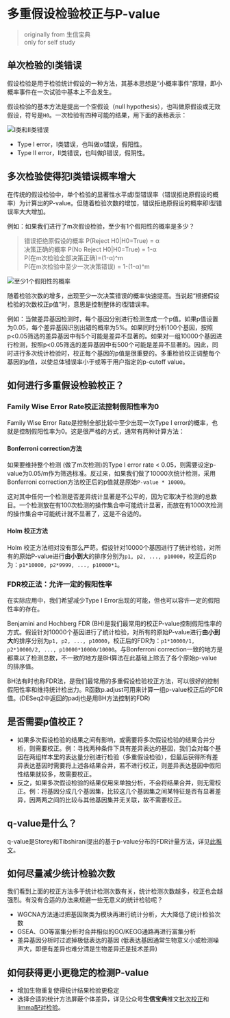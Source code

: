 # 多重假设检验校正与P-value
> originally from 生信宝典  
> only for self study

## 单次检验的I类错误

假设检验是用于检验统计假设的一种方法，其基本思想是“小概率事件”原理，即小概率事件在一次试验中基本上不会发生。

假设检验的基本方法是提出一个空假设（null hypothesis），也叫做原假设或无效假设，符号是`H0`。一次检验有四种可能的结果，用下面的表格表示：

![I类和II类错误](https://liuyujie0136.github.io/Sci-Tech-Notes/bioinfo/p-value-1.png)

* Type I error，I类错误，也叫做α错误，假阳性。
* Type II error，II类错误，也叫做β错误，假阴性。

## 多次检验使得犯I类错误概率增大

在传统的假设检验中，单个检验的显著性水平或I型错误率（错误拒绝原假设的概率）为计算出的P-value。但随着检验次数的增加，错误拒绝原假设的概率即I型错误率大大增加。

例如：如果我们进行了m次假设检验，至少有1个假阳性的概率是多少？

> 错误拒绝原假设的概率 P(Reject H0|H0=True) = α  
> 决策正确的概率 P(No Reject H0|H0=True) = 1-α  
> P(在m次检验全部决策正确)=(1-α)^m  
> P(在m次检验中至少一次决策错误) = 1-(1-α)^m

![至少1个假阳性的概率](https://liuyujie0136.github.io/Sci-Tech-Notes/bioinfo/p-value-2.png)

随着检验次数的增多，出现至少一次决策错误的概率快速提高。当说起“根据假设检验的次数校正p值”时，意思是控制整体的I型错误率。

例如：当做差异基因检测时，每个基因分别进行检测生成一个p值。如果p值设置为0.05，每个差异基因识别出错的概率为5%。如果同时分析100个基因，按照p<0.05筛选的差异基因中有5个可能是差异不显著的。如果对一组10000个基因进行检测，按照p<0.05筛选的差异基因中有500个可能是差异不显著的。因此，同时进行多次统计检验时，校正每个基因的p值是很重要的。多重检验校正调整每个基因的p值，以使总体错误率小于或等于用户指定的p-cutoff value。

## 如何进行多重假设检验校正？

### Family Wise Error Rate校正法控制假阳性率为0

Family Wise Error Rate是控制全部比较中至少出现一次Type I error的概率，也就是控制假阳性率为0。这是很严格的方式，通常有两种计算方法：

#### Bonferroni correction方法

如果要维持整个检测 (做了m次检测)的Type I error rate < 0.05，则需要设定p-value为0.05/m作为筛选标准。反过来，如果我们做了10000次统计检测，采用Bonferroni correction方法校正后的p值就是原始`P-value * 10000`。

这对其中任何一个检测是否差异统计显著是不公平的，因为它取决于检测的总数目。一个检测放在有100次检测的操作集合中可能统计显著，而放在有1000次检测的操作集合中可能统计就不显著了，这是不合适的。

#### Holm 校正方法

Holm 校正方法相对没有那么严苛。假设针对10000个基因进行了统计检验，对所有的原始P-value进行**由小到大**的排序分别为`p1, p2, ..., p10000`，校正后的p为：`p1*10000, p2*9999, ..., p10000*1`。

### FDR校正法：允许一定的假阳性率

在实际应用中，我们希望减少Type I Error出现的可能，但也可以容许一定的假阳性率的存在。

Benjamini and Hochberg FDR (BH)是我们最常用的校正P-value控制假阳性率的方式。假设针对10000个基因进行了统计检验，对所有的原始P-value进行**由小到大**的排序分别为`p1, p2, ..., p10000`，校正后的FDR为：`p1*10000/1, p2*10000/2, ..., p10000*10000/10000`。与Bonferroni correction一致的地方是都乘以了检测总数，不一致的地方是BH算法在此基础上除去了各个原始p-value的排序值。

BH法有时也称FDR法，是我们最常用的多重假设检验校正方法，可以很好的控制假阳性率和维持统计检出力。R函数p.adjust可用来计算一组p-value校正后的FDR值。(DESeq2中返回的padj也是用BH方法控制的FDR)

## 是否需要p值校正？

* 如果多次假设检验的结果之间有影响，或需要将多次假设检验的结果合并分析，则需要校正。例：寻找两种条件下具有差异表达的基因，我们会对每个基因在两组样本里的表达量分别进行检验（多重假设检验），但最后获得所有差异表达基因时需要将上述各结果合并，若不进行校正，则差异表达基因中假阳性结果就较多，故需要校正。
* 反之，如果多次假设检验的结果仅用来单独分析，不会将结果合并，则无需校正。例：将基因分成几个基因集，比较这几个基因集之间某特征是否有显著差异，因两两之间的比较与其他基因集并无关联，故不需要校正。

## q-value是什么？

q-value是Storey和Tibshirani提出的基于p-value分布的FDR计量方法，详见[此推文](https://mp.weixin.qq.com/s?__biz=MzI5MTcwNjA4NQ==&mid=2247488229&idx=1&sn=2c4f1fbba7f4af9797ffd6ff06a200c5&scene=21#wechat_redirect)。

## 如何尽量减少统计检验次数

我们看到上面的校正方法多于统计检测次数有关，统计检测次数越多，校正也会越强烈。有没有合适的办法来规避一些无意义的统计检验呢？

* WGCNA方法通过把基因聚类为模块再进行统计分析，大大降低了统计检验次数
* GSEA、GO等富集分析时合并相似的GO/KEGG通路再进行富集分析
* 差异基因分析时过滤掉极低表达的基因 (低表达基因通常生物意义小或检测噪声大，即便有差异也难分清是生物差异还是技术差异)

## 如何获得更小更稳定的检测P-value

* 增加生物重复使得统计结果检验更稳定
* 选择合适的统计方法屏蔽个体差异，详见公众号**生信宝典**推文[批次校正](https://mp.weixin.qq.com/s?__biz=MzI5MTcwNjA4NQ==&mid=2247495952&idx=1&sn=fd7f0472fb97a7da9199ffde0e17c07d&chksm=ec0e349adb79bd8c9961fe445b0f3cd6ef3a583f98a510a02aea18ff3be9710395961a92168f&token=342863021&lang=zh_CN&scene=21#wechat_redirect)和[limma配对检验](https://mp.weixin.qq.com/s?__biz=MzI5MTcwNjA4NQ==&mid=2247488116&idx=1&sn=62c480f623f37f2fc16d78a0be62685b&scene=21#wechat_redirect)。

